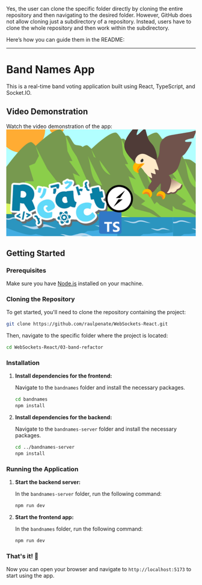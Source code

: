 Yes, the user can clone the specific folder directly by cloning the entire repository and then navigating to the desired folder. However, GitHub does not allow cloning just a subdirectory of a repository. Instead, users have to clone the whole repository and then work within the subdirectory.

Here’s how you can guide them in the README:

---

# Band Names App

This is a real-time band voting application built using React, TypeScript, and Socket.IO.

## Video Demonstration

Watch the video demonstration of the app:
[![Watch the video](https://raw.githubusercontent.com/raulpenate/WebSockets-React/main/img/bandapp.png)](https://www.youtube.com/watch?v=9A50GIkBZ24)

## Getting Started

### Prerequisites

Make sure you have [Node.js](https://nodejs.org/) installed on your machine.

### Cloning the Repository

To get started, you'll need to clone the repository containing the project:

```bash
git clone https://github.com/raulpenate/WebSockets-React.git
```

Then, navigate to the specific folder where the project is located:

```bash
cd WebSockets-React/03-band-refactor
```

### Installation

1. **Install dependencies for the frontend:**

   Navigate to the `bandnames` folder and install the necessary packages.

   ```bash
   cd bandnames
   npm install
   ```

2. **Install dependencies for the backend:**

   Navigate to the `bandnames-server` folder and install the necessary packages.

   ```bash
   cd ../bandnames-server
   npm install
   ```

### Running the Application

1. **Start the backend server:**

   In the `bandnames-server` folder, run the following command:

   ```bash
   npm run dev
   ```

2. **Start the frontend app:**

   In the `bandnames` folder, run the following command:

   ```bash
   npm run dev
   ```

### That's it! 🎉

Now you can open your browser and navigate to `http://localhost:5173` to start using the app.